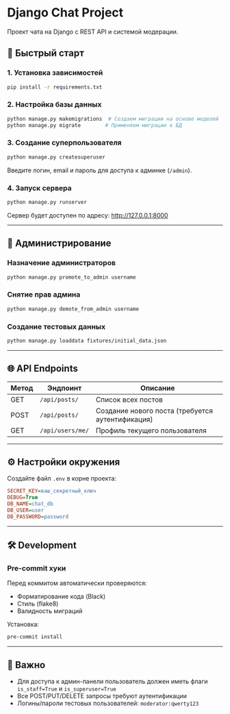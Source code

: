 # Django Chat Project

Проект чата на Django с REST API и системой модерации.

## 🚀 Быстрый старт

### 1. Установка зависимостей

```bash
pip install -r requirements.txt
```

### 2. Настройка базы данных

```bash
python manage.py makemigrations  # Создаем миграции на основе моделей
python manage.py migrate        # Применяем миграции к БД
```

### 3. Создание суперпользователя

```bash
python manage.py createsuperuser
```

Введите логин, email и пароль для доступа к админке (`/admin`).

### 4. Запуск сервера

```bash
python manage.py runserver
```

Сервер будет доступен по адресу: http://127.0.0.1:8000

---

## 🔧 Администрирование

### Назначение администраторов

```bash
python manage.py promote_to_admin username
```

### Снятие прав админа

```bash
python manage.py demote_from_admin username
```

### Создание тестовых данных

```bash
python manage.py loaddata fixtures/initial_data.json
```

---

## 🌐 API Endpoints

| Метод | Эндпоинт         | Описание                                         |
| ----- | ---------------- | ------------------------------------------------ |
| GET   | `/api/posts/`    | Список всех постов                               |
| POST  | `/api/posts/`    | Создание нового поста (требуется аутентификация) |
| GET   | `/api/users/me/` | Профиль текущего пользователя                    |

---

## ⚙️ Настройки окружения

Создайте файл `.env` в корне проекта:

```ini
SECRET_KEY=ваш_секретный_ключ
DEBUG=True
DB_NAME=chat_db
DB_USER=user
DB_PASSWORD=password
```

---

## 🛠️ Development

### Pre-commit хуки

Перед коммитом автоматически проверяются:

- Форматирование кода (Black)
- Стиль (flake8)
- Валидность миграций

Установка:

```bash
pre-commit install
```

---

## 📌 Важно

- Для доступа к админ-панели пользователь должен иметь флаги `is_staff=True` и `is_superuser=True`
- Все POST/PUT/DELETE запросы требуют аутентификации
- Логины/пароли тестовых пользователей: `moderator:qwerty123`
